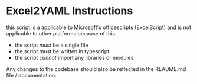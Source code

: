 # Excel2YAML Instructions

this script is a applicable to Microsoft's officescripts (ExcelScript) and is not applicable to other platforms
because of this:

- the script *must* be a single file
- the script *must* be written in typescript
- the script *cannot* import any libraries or modules

Any changes to the codebase should also be reflected in the README.md file / documentation.